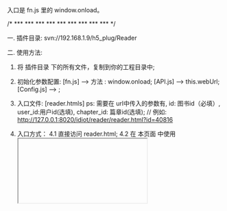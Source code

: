 入口是 fn.js 里的 window.onload。

/* *** *** *** *** *** *** *** *** *** */

一. 插件目录: 
    svn://192.168.1.9/h5_plug/Reader

二. 使用方法:
1. 将 插件目录 下的所有文件，复制到你的工程目录中;
2. 初始化参数配置:
   [fn.js] --> 方法 : window.onload;
   [API.js] --> this.webUrl;
   [Config.js] --> ;
3. 入口文件:
    [reader.htmls]
    ps: 需要在 url中传入的参数有, id: 图书id（必填）, user_id:用户id(选填), chapter_id: 篇章id(选填);
    //  例如: http://127.0.0.1:8020/idiot/reader/reader.html?id=40816

4. 入口方式：
    4.1 直接访问 reader.html;
    4.2 在 本页面 中使用 <iframe> 简介访问reader.html;

<br/>[在线演示](http://xd199153.github.com/GliReader/reader.html?id=40816 "http://xd199153.github.com/GliReader/reader.html?id=40816")<br> 

